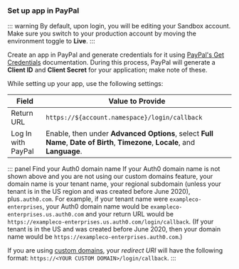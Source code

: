 ### Set up app in PayPal

::: warning
By default, upon login, you will be editing your Sandbox account. Make sure you switch to your production account by moving the environment toggle to **Live**.
:::

Create an app in PayPal and generate credentials for it using [PayPal's Get Credentials](https://developer.paypal.com/docs/api/overview/#get-credentials) documentation. During this process, PayPal will generate a **Client ID** and **Client Secret** for your application; make note of these.

While setting up your app, use the following settings:

| Field | Value to Provide |
| - | - |
| Return URL | `https://${account.namespace}/login/callback` |
| Log In with PayPal | Enable, then under **Advanced Options**, select **Full Name**, **Date of Birth**, **Timezone**, **Locale**, and **Language**. |

::: panel Find your Auth0 domain name
If your Auth0 domain name is not shown above and you are not using our custom domains feature, your domain name is your tenant name, your regional subdomain (unless your tenant is in the US region and was created before June 2020), plus`.auth0.com`. For example, if your tenant name were `exampleco-enterprises`, your Auth0 domain name would be `exampleco-enterprises.us.auth0.com` and your return URL would be `https://exampleco-enterprises.us.auth0.com/login/callback`. (If your tenant is in the US and was created before June 2020, then your domain name would be `https://exampleco-enterprises.auth0.com`.)

If you are using [custom domains](https://auth0.com/docs/custom-domains), your <dfn data-key="callback">redirect URI</dfn> will have the following format: `https://<YOUR CUSTOM DOMAIN>/login/callback`.
:::